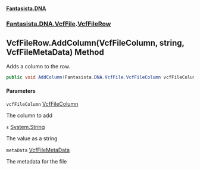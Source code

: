 #### [Fantasista.DNA](index.md 'index')
### [Fantasista.DNA.VcfFile](Fantasista.DNA.VcfFile.md 'Fantasista.DNA.VcfFile').[VcfFileRow](Fantasista.DNA.VcfFile.VcfFileRow.md 'Fantasista.DNA.VcfFile.VcfFileRow')

## VcfFileRow.AddColumn(VcfFileColumn, string, VcfFileMetaData) Method

Adds a column to the row.

```csharp
public void AddColumn(Fantasista.DNA.VcfFile.VcfFileColumn vcfFileColumn, string s, Fantasista.DNA.VcfFile.VcfFileMetaData metaData);
```
#### Parameters

<a name='Fantasista.DNA.VcfFile.VcfFileRow.AddColumn(Fantasista.DNA.VcfFile.VcfFileColumn,string,Fantasista.DNA.VcfFile.VcfFileMetaData).vcfFileColumn'></a>

`vcfFileColumn` [VcfFileColumn](Fantasista.DNA.VcfFile.VcfFileColumn.md 'Fantasista.DNA.VcfFile.VcfFileColumn')

The column to add

<a name='Fantasista.DNA.VcfFile.VcfFileRow.AddColumn(Fantasista.DNA.VcfFile.VcfFileColumn,string,Fantasista.DNA.VcfFile.VcfFileMetaData).s'></a>

`s` [System.String](https://docs.microsoft.com/en-us/dotnet/api/System.String 'System.String')

The value as a string

<a name='Fantasista.DNA.VcfFile.VcfFileRow.AddColumn(Fantasista.DNA.VcfFile.VcfFileColumn,string,Fantasista.DNA.VcfFile.VcfFileMetaData).metaData'></a>

`metaData` [VcfFileMetaData](Fantasista.DNA.VcfFile.VcfFileMetaData.md 'Fantasista.DNA.VcfFile.VcfFileMetaData')

The metadata for the file